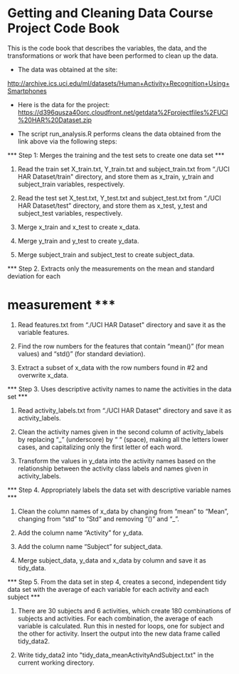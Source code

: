 # Getting and Cleaning Data Course Project Code Book

This is the code book that describes the variables, the data, and the transformations or work that have been performed to clean up the data.

- The data was obtained at the site:

http://archive.ics.uci.edu/ml/datasets/Human+Activity+Recognition+Using+Smartphones

- Here is the data for the project:
https://d396qusza40orc.cloudfront.net/getdata%2Fprojectfiles%2FUCI%20HAR%20Dataset.zip 

- The script run_analysis.R performs cleans the data obtained from the link above via the following steps:

*** Step 1: Merges the training and the test sets to create one data set ***

1. Read the train set X_train.txt, Y_train.txt and subject_train.txt from “./UCI HAR Dataset/train" directory, and store them as x_train, y_train and subject_train variables, respectively.

2. Read the test set X_test.txt, Y_test.txt and subject_test.txt from “./UCI HAR Dataset/test” directory, and store them as x_test, y_test and subject_test variables, respectively.

3. Merge x_train and x_test to create x_data.

4. Merge y_train and y_test to create y_data.

5. Merge subject_train and subject_test to create subject_data.

*** Step 2. Extracts only the measurements on the mean and standard deviation for each 
# measurement ***

1. Read features.txt from “./UCI HAR Dataset" directory and save it as the variable features.

2. Find the row numbers for the features that contain “mean()” (for mean values) and “std()” (for standard deviation).

3. Extract a subset of x_data with the row numbers found in #2 and overwrite x_data.


*** Step 3. Uses descriptive activity names to name the activities in the data set ***

1. Read activity_labels.txt from “./UCI HAR Dataset" directory and save it as activity_labels.

2. Clean the activity names given in the second column of activity_labels by replacing “_”  (underscore) by “ “ (space), making all the letters lower cases, and capitalizing only the first letter of each word.

3. Transform the values in y_data into the activity names based on the relationship between the activity class labels and names given in activity_labels.

*** Step 4. Appropriately labels the data set with descriptive variable names ***

1. Clean the column names of x_data by changing from “mean” to “Mean”, changing from “std” to “Std” and removing “()” and “_”.

2. Add the column name “Activity” for y_data.

3. Add the column name “Subject” for subject_data.

4. Merge subject_data, y_data and x_data by column and save it as tidy_data.

*** Step 5. From the data set in step 4, creates a second, independent tidy data set with the average of each variable for each activity and each subject ***

1. There are 30 subjects and 6 activities, which create 180 combinations of subjects and activities. For each combination, the average of each variable is calculated. Run this in nested for loops, one for subject and the other for activity. Insert the output into the new data frame called tidy_data2.

2. Write tidy_data2 into "tidy_data_meanActivityAndSubject.txt" in the current working directory.
